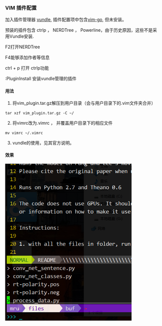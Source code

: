 ### VIM 插件配置

加入插件管理器 [vundle](https://github.com/VundleVim/Vundle.vim), 插件配置项中包含[vim-go](https://github.com/fatih/vim-go), 但未安装。

预装的插件包含 ctrlp ， NERDTree ， Powerline，由于历史原因，这些不是采用Vundle安装.

F2打开NERDTree

F4能够添加作者等信息

ctrl + p 打开 ctrlp功能

:PluginInstall 安装vundle管理的插件

#### 用法

1. 将vim_plugin.tar.gz解压到用户目录（会与用户目录下的.vim文件夹合并）

  ```shell
  tar xzf vim_plugin.tar.gz -C ~/
  ```

2. 将vimrc改为.vimrc ， 并覆盖用户目录下的相应文件

  ```shell
  mv vimrc ~/.vimrc

  ```
3. vundle的使用，见其官方说明。

#### 效果

![效果](effect.png)
